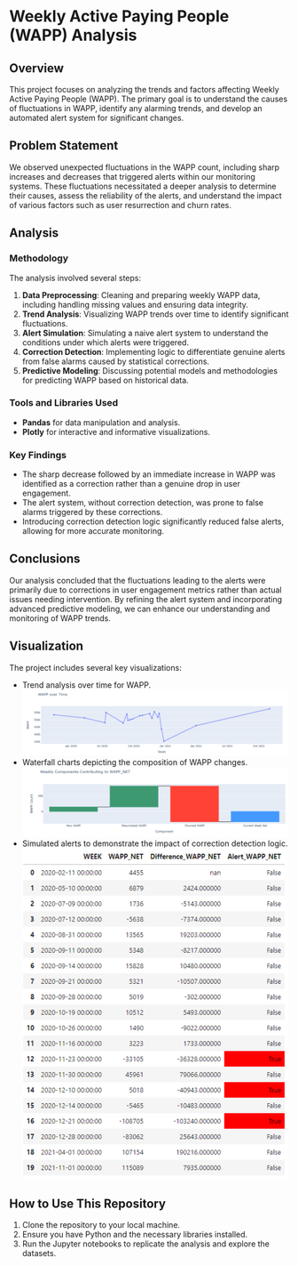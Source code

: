 # Weekly Active Paying People (WAPP) Analysis

## Overview
This project focuses on analyzing the trends and factors affecting Weekly Active Paying People (WAPP). The primary goal is to understand the causes of fluctuations in WAPP, identify any alarming trends, and develop an automated alert system for significant changes.

## Problem Statement
We observed unexpected fluctuations in the WAPP count, including sharp increases and decreases that triggered alerts within our monitoring systems. These fluctuations necessitated a deeper analysis to determine their causes, assess the reliability of the alerts, and understand the impact of various factors such as user resurrection and churn rates.

## Analysis

### Methodology
The analysis involved several steps:
1. **Data Preprocessing**: Cleaning and preparing weekly WAPP data, including handling missing values and ensuring data integrity.
2. **Trend Analysis**: Visualizing WAPP trends over time to identify significant fluctuations.
3. **Alert Simulation**: Simulating a naive alert system to understand the conditions under which alerts were triggered.
4. **Correction Detection**: Implementing logic to differentiate genuine alerts from false alarms caused by statistical corrections.
5. **Predictive Modeling**: Discussing potential models and methodologies for predicting WAPP based on historical data.

### Tools and Libraries Used
- **Pandas** for data manipulation and analysis.
- **Plotly** for interactive and informative visualizations.

### Key Findings
- The sharp decrease followed by an immediate increase in WAPP was identified as a correction rather than a genuine drop in user engagement.
- The alert system, without correction detection, was prone to false alarms triggered by these corrections.
- Introducing correction detection logic significantly reduced false alerts, allowing for more accurate monitoring.

## Conclusions
Our analysis concluded that the fluctuations leading to the alerts were primarily due to corrections in user engagement metrics rather than actual issues needing intervention. By refining the alert system and incorporating advanced predictive modeling, we can enhance our understanding and monitoring of WAPP trends.

## Visualization
The project includes several key visualizations:
- Trend analysis over time for WAPP.
![Trend analysis over time for WAP](images/wapp_over_time.png)
- Waterfall charts depicting the composition of WAPP changes.
![Waterfall charts](images/waterfall.png)
- Simulated alerts to demonstrate the impact of correction detection logic.
![Simulated alerts](images/alert.png)

## How to Use This Repository
1. Clone the repository to your local machine.
2. Ensure you have Python and the necessary libraries installed.
3. Run the Jupyter notebooks to replicate the analysis and explore the datasets.

